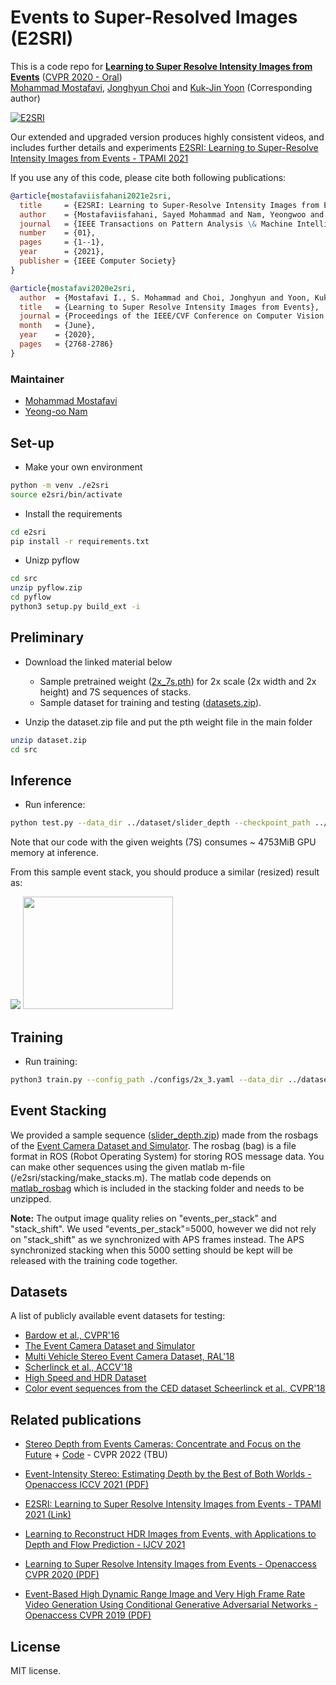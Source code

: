 # Events to Super-Resolved Images (E2SRI)
This is a code repo for **[Learning to Super Resolve Intensity Images from Events](http://openaccess.thecvf.com/content_CVPR_2020/papers/I._Learning_to_Super_Resolve_Intensity_Images_From_Events_CVPR_2020_paper.pdf)** ([CVPR 2020 - Oral](https://youtu.be/kiSCXegcwfM))<br>
[Mohammad Mostafavi](https://smmmmi.github.io/), [Jonghyun Choi](http://ppolon.github.io/) and [Kuk-Jin Yoon](http://vi.kaist.ac.kr/project/kuk-jin-yoon/) (Corresponding author)

[![E2SRI](https://github.com/gistvision/e2sri/blob/master/images/E2SRI.png)](https://youtu.be/ZMFAseI1DM8)
 
Our extended and upgraded version produces highly consistent videos, and includes further details and experiments [E2SRI: Learning to Super-Resolve Intensity Images from Events - TPAMI 2021](https://www.computer.org/csdl/journal/tp/5555/01/09485034/1veokqDc14Q)


If you use any of this code, please cite both following publications:

```bibtex
@article{mostafaviisfahani2021e2sri,
  title     = {E2SRI: Learning to Super-Resolve Intensity Images from Events},
  author    = {Mostafaviisfahani, Sayed Mohammad and Nam, Yeongwoo and Choi, Jonghyun and Yoon, Kuk-Jin},
  journal   = {IEEE Transactions on Pattern Analysis \& Machine Intelligence},
  number    = {01},
  pages     = {1--1},
  year      = {2021},
  publisher = {IEEE Computer Society}
}
```

```bibtex
@article{mostafavi2020e2sri,
  author  = {Mostafavi I., S. Mohammad and Choi, Jonghyun and Yoon, Kuk-Jin},
  title   = {Learning to Super Resolve Intensity Images from Events},
  journal = {Proceedings of the IEEE/CVF Conference on Computer Vision and Pattern Recognition},
  month   = {June},
  year    = {2020},
  pages   = {2768-2786}
}
```


### Maintainer
* [Mohammad Mostafavi](https://smmmmi.github.io/)
* [Yeong-oo Nam](https://gistvision.github.io/people.html)

## Set-up

- Make your own environment

```bash
python -m venv ./e2sri
source e2sri/bin/activate
```

- Install the requirements
```bash
cd e2sri
pip install -r requirements.txt
```

- Unizp pyflow
```bash
cd src
unzip pyflow.zip
cd pyflow
python3 setup.py build_ext -i
```

## Preliminary
- Download the linked material below
  * Sample pretrained weight ([2x_7s.pth](https://drive.google.com/file/d/1fCPGoAynMVLI_23vuDsceL_39rkt1QJl/view?usp=sharing)) for 2x scale (2x width and 2x height) and 7S sequences of stacks.
  * Sample dataset for training and testing ([datasets.zip](https://drive.google.com/file/d/1d11Ec-vUHPNmIDJZi-YSQ_50WdOxHdlo/view?usp=sharing)).

- Unzip the dataset.zip file and put the pth weight file in the main folder

```bash
unzip dataset.zip
cd src
```

## Inference
- Run inference:
```bash
python test.py --data_dir ../dataset/slider_depth --checkpoint_path ../save_dir/2x_7s.pth --save_dir ../save_dir
```

Note that our code with the given weights (7S) consumes ~ 4753MiB GPU memory at inference.

From this sample event stack, you should produce a similar (resized) result as:

<img src="https://github.com/gistvision/e2sri/blob/master/images/event.png"> <img src="https://github.com/gistvision/e2sri/blob/master/images/sample.png" width="240" height="180">

## Training
- Run training:
```bash 
python3 train.py --config_path ./configs/2x_3.yaml --data_dir ../dataset/Gray_5K_7s_tiny --save_dir ../save_dir
```


## Event Stacking

We provided a sample sequence ([slider_depth.zip](https://drive.google.com/file/d/1YLXeY7bK4QyN26l9ILHD-tmc4Suwdch-/view?usp=sharing)) made from the rosbags of the [Event Camera Dataset and Simulator](http://rpg.ifi.uzh.ch/davis_data.html). The rosbag (bag) is a file format in ROS (Robot Operating System) for storing ROS message data.
You can make other sequences using the given matlab m-file (/e2sri/stacking/make_stacks.m).
The matlab code depends on [matlab_rosbag](https://github.com/bcharrow/matlab_rosbag/releases) which is included in the stacking folder and needs to be unzipped.

**Note:**
The output image quality relies on "events_per_stack" and "stack_shift". We used "events_per_stack"=5000, however we did not rely on "stack_shift" as we synchronized with APS frames instead. The APS synchronized stacking when this 5000 setting should be kept will be released with the training code together.


## Datasets

A list of publicly available event datasets for testing:

- [Bardow et al., CVPR'16](http://wp.doc.ic.ac.uk/pb2114/datasets/)
- [The Event Camera Dataset and Simulator](http://rpg.ifi.uzh.ch/davis_data.html)
- [Multi Vehicle Stereo Event Camera Dataset, RAL'18](https://daniilidis-group.github.io/mvsec/download/)
- [Scherlinck et al., ACCV'18](https://drive.google.com/drive/folders/1Jv73p1-Hi56HXyal4SHQbzs2zywISOvc)
- [High Speed and HDR Dataset](http://rpg.ifi.uzh.ch/E2VID.html)
- [Color event sequences from the CED dataset Scheerlinck et al., CVPR'18](http://rpg.ifi.uzh.ch/data/E2VID/datasets/CED_CVPRW19/)


## Related publications

- [Stereo Depth from Events Cameras: Concentrate and Focus on the Future]() + [Code]() - CVPR 2022 (TBU)

- [Event-Intensity Stereo: Estimating Depth by the Best of Both Worlds - Openaccess ICCV 2021 (PDF)](https://openaccess.thecvf.com/content/ICCV2021/papers/Mostafavi_Event-Intensity_Stereo_Estimating_Depth_by_the_Best_of_Both_Worlds_ICCV_2021_paper.pdf)

- [E2SRI: Learning to Super Resolve Intensity Images from Events - TPAMI 2021 (Link)](https://www.computer.org/csdl/journal/tp/5555/01/09485034/1veokqDc14Q)

- [Learning to Reconstruct HDR Images from Events, with Applications to Depth and Flow Prediction - IJCV 2021](http://vi.kaist.ac.kr/wp-content/uploads/2021/04/Mostafavi2021_Article_LearningToReconstructHDRImages-1.pdf)

- [Learning to Super Resolve Intensity Images from Events - Openaccess CVPR 2020 (PDF)](https://openaccess.thecvf.com/content_CVPR_2020/papers/I._Learning_to_Super_Resolve_Intensity_Images_From_Events_CVPR_2020_paper.pdf)

- [Event-Based High Dynamic Range Image and Very High Frame Rate Video Generation Using Conditional Generative Adversarial Networks - Openaccess CVPR 2019 (PDF)](http://openaccess.thecvf.com/content_CVPR_2019/papers/Wang_Event-Based_High_Dynamic_Range_Image_and_Very_High_Frame_Rate_CVPR_2019_paper.pdf)


## License


MIT license.
